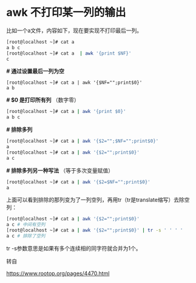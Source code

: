 # awk 不打印某一列的输出

比如一个a文件，内容如下，现在要实现不打印最后一列。

```bash
[root@localhost ~]# cat a
a b c
[root@localhost ~]# cat a  | awk '{print $NF}'
c
```

**# 通过设置最后一列为空**

```
[root@localhost ~]# cat a | awk '{$NF="";print$0}'
a b 
```

**# $0 是打印所有列**  （数字零）

```bash
[root@localhost ~]# cat a | awk '{print $0}'
a b c
```

**# 排除多列**

```bash
[root@localhost ~]# cat a | awk '{$2="";$NF="";print$0}'
a 
[root@localhost ~]# cat a | awk '{$2="";print$0}'
a c
```

**# 排除多列另一种写法** （等于多次变量赋值）

```bash
[root@localhost ~]# cat a | awk '{$2=$NF="";print$0}'
a 
```

上面可以看到排除的那列变为了一列空列，再用tr（tr是translate缩写）去除空列：

```bash
[root@localhost ~]# cat a | awk '{$2="";print$0}'
a c # 中间有空列
[root@localhost ~]# cat a | awk '{$2="";print$0}' | tr -s ' ' ' '
a c # 排除了空列
```

tr -s参数意思是如果有多个连续相的同字符就合并为1个。

转自

https://www.rootop.org/pages/4470.html
